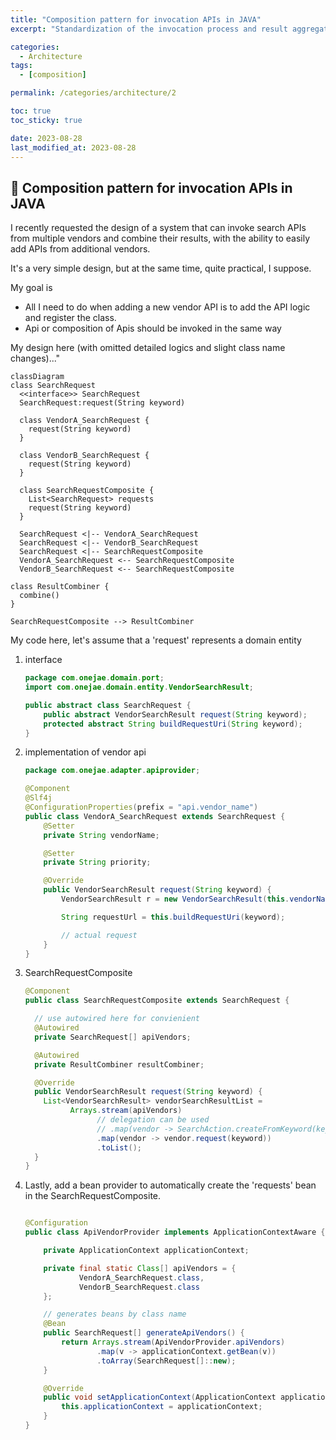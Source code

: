 ```yaml
---
title: "Composition pattern for invocation APIs in JAVA"
excerpt: "Standardization of the invocation process and result aggregation for multiple api"

categories:
  - Architecture
tags:
  - [composition]

permalink: /categories/architecture/2

toc: true
toc_sticky: true

date: 2023-08-28
last_modified_at: 2023-08-28
---
```


## 🦥 Composition pattern for invocation APIs in JAVA

I recently requested the design of a system that can invoke search APIs from multiple vendors and combine their results, with the ability to easily add APIs from additional vendors.


It's a very simple design, but at the same time, quite practical, I suppose.


My goal is 
  * All I need to do when adding a new vendor API is to add the API logic and register the class.
  * Api or composition of Apis should be invoked in the same way

My design here (with omitted detailed logics and slight class name changes)..."


```mermaid
classDiagram 
class SearchRequest
  <<interface>> SearchRequest
  SearchRequest:request(String keyword)

  class VendorA_SearchRequest {
    request(String keyword) 
  }

  class VendorB_SearchRequest {
    request(String keyword) 
  }

  class SearchRequestComposite {
    List<SearchRequest> requests
    request(String keyword)
  }

  SearchRequest <|-- VendorA_SearchRequest
  SearchRequest <|-- VendorB_SearchRequest
  SearchRequest <|-- SearchRequestComposite
  VendorA_SearchRequest <-- SearchRequestComposite
  VendorB_SearchRequest <-- SearchRequestComposite

class ResultCombiner {
  combine()
}

SearchRequestComposite --> ResultCombiner
```

My code here, let's assume that a 'request' represents a domain entity

1. interface

    ```java
    package com.onejae.domain.port;
    import com.onejae.domain.entity.VendorSearchResult;

    public abstract class SearchRequest {
        public abstract VendorSearchResult request(String keyword);
        protected abstract String buildRequestUri(String keyword);
    }

    ```

2. implementation of vendor api

    ```java
    package com.onejae.adapter.apiprovider;

    @Component
    @Slf4j
    @ConfigurationProperties(prefix = "api.vendor_name")
    public class VendorA_SearchRequest extends SearchRequest {
        @Setter
        private String vendorName;

        @Setter
        private String priority;

        @Override
        public VendorSearchResult request(String keyword) {
            VendorSearchResult r = new VendorSearchResult(this.vendorName, this.priority);

            String requestUrl = this.buildRequestUri(keyword);

            // actual request
        }
    }

    ```

3. SearchRequestComposite

    ```java
    @Component
    public class SearchRequestComposite extends SearchRequest {

      // use autowired here for convienient
      @Autowired
      private SearchRequest[] apiVendors;

      @Autowired
      private ResultCombiner resultCombiner;

      @Override
      public VendorSearchResult request(String keyword) {
        List<VendorSearchResult> vendorSearchResultList =
              Arrays.stream(apiVendors)
                    // delegation can be used
                    // .map(vendor -> SearchAction.createFromKeyword(keyword).goSearchWithApi(vendor))
                    .map(vendor -> vendor.request(keyword))
                    .toList();
      }
    }


    ```

4. Lastly, add a bean provider to automatically create the 'requests' bean in the SearchRequestComposite.

    ```java

    @Configuration
    public class ApiVendorProvider implements ApplicationContextAware {

        private ApplicationContext applicationContext;

        private final static Class[] apiVendors = {
                VendorA_SearchRequest.class,
                VendorB_SearchRequest.class
        };

        // generates beans by class name
        @Bean
        public SearchRequest[] generateApiVendors() {
            return Arrays.stream(ApiVendorProvider.apiVendors)
                    .map(v -> applicationContext.getBean(v))
                    .toArray(SearchRequest[]::new);
        }

        @Override
        public void setApplicationContext(ApplicationContext applicationContext) throws BeansException {
            this.applicationContext = applicationContext;
        }
    }

    ```


